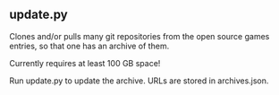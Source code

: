 update.py
---------

Clones and/or pulls many git repositories from the open source games entries, so that one has an archive of them.

Currently requires at least 100 GB space!

Run update.py to update the archive. URLs are stored in archives.json.